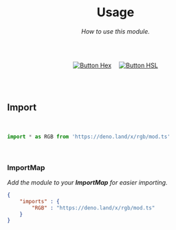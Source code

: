 
<br>

<div align = center>

# Usage

*How to use this module.*

<br>
<br>

[![Button Hex]][Hex]   
[![Button HSL]][HSL]

</div>

<br>
<br>

## Import

<br>

```JavaScript
import * as RGB from 'https://deno.land/x/rgb/mod.ts'
```

<br>

### ImportMap

*Add the module to your **ImportMap** for easier importing.*

```JSON
{
    "imports" : {
        "RGB" : "https://deno.land/x/rgb/mod.ts"
    }
}
```

<br>


<!----------------------------------------------------------------------------->

[Hex]: Sources/Hex.md
[HSL]: Sources/HSL.md


<!---------------------------------[ Buttons ]--------------------------------->

[Button HSL]: https://img.shields.io/badge/HSL-37814A?style=for-the-badge
[Button Hex]: https://img.shields.io/badge/Hex-EF2D5E?style=for-the-badge
